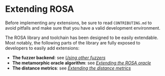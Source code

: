 # Extending ROSA
<div class="warning">
    Before implementing any extensions, be sure to read <code>CONTRIBUTING.md</code> to avoid
    pitfalls and make sure that you have a valid development environment.
</div>

The ROSA library and toolchain has been designed to be easily extendable. Most notably, the
following parts of the library are fully exposed to developers to easily add extensions:
- **The fuzzer backend**: see [_Using other fuzzers_](./extensions/fuzzers.md)
- **The metamorphic oracle algorithm**: see [_Extending the ROSA oracle_](./extensions/oracle.md)
- **The distance metrics**: see [_Extending the distance metrics_](./extensions/distance_metrics.md)
